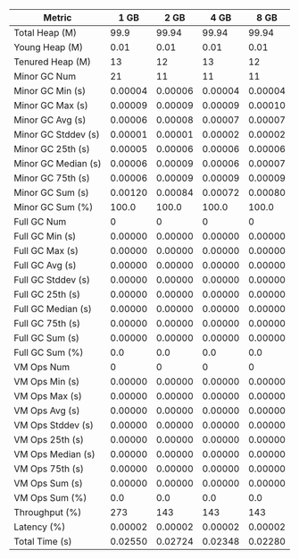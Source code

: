 | Metric | 1 GB | 2 GB | 4 GB | 8 GB |
|------|----|----|----|----|
| Total Heap (M) | 99.9 | 99.94 | 99.94 | 99.94 |
| Young Heap (M) | 0.01 | 0.01 | 0.01 | 0.01 |
| Tenured Heap (M) | 13 | 12 | 13 | 12 |
| Minor GC Num | 21 | 11 | 11 | 11 |
| Minor GC Min (s) | 0.00004 | 0.00006 | 0.00004 | 0.00004 |
| Minor GC Max (s) | 0.00009 | 0.00009 | 0.00009 | 0.00010 |
| Minor GC Avg (s) | 0.00006 | 0.00008 | 0.00007 | 0.00007 |
| Minor GC Stddev (s) | 0.00001 | 0.00001 | 0.00002 | 0.00002 |
| Minor GC 25th (s) | 0.00005 | 0.00006 | 0.00006 | 0.00006 |
| Minor GC Median (s) | 0.00006 | 0.00009 | 0.00006 | 0.00007 |
| Minor GC 75th (s) | 0.00006 | 0.00009 | 0.00009 | 0.00009 |
| Minor GC Sum (s) | 0.00120 | 0.00084 | 0.00072 | 0.00080 |
| Minor GC Sum (%) | 100.0 | 100.0 | 100.0 | 100.0 |
| Full GC Num | 0 | 0 | 0 | 0 |
| Full GC Min (s) | 0.00000 | 0.00000 | 0.00000 | 0.00000 |
| Full GC Max (s) | 0.00000 | 0.00000 | 0.00000 | 0.00000 |
| Full GC Avg (s) | 0.00000 | 0.00000 | 0.00000 | 0.00000 |
| Full GC Stddev (s) | 0.00000 | 0.00000 | 0.00000 | 0.00000 |
| Full GC 25th (s) | 0.00000 | 0.00000 | 0.00000 | 0.00000 |
| Full GC Median (s) | 0.00000 | 0.00000 | 0.00000 | 0.00000 |
| Full GC 75th (s) | 0.00000 | 0.00000 | 0.00000 | 0.00000 |
| Full GC Sum (s) | 0.00000 | 0.00000 | 0.00000 | 0.00000 |
| Full GC Sum (%) | 0.0 | 0.0 | 0.0 | 0.0 |
| VM Ops Num | 0 | 0 | 0 | 0 |
| VM Ops Min (s) | 0.00000 | 0.00000 | 0.00000 | 0.00000 |
| VM Ops Max (s) | 0.00000 | 0.00000 | 0.00000 | 0.00000 |
| VM Ops Avg (s) | 0.00000 | 0.00000 | 0.00000 | 0.00000 |
| VM Ops Stddev (s) | 0.00000 | 0.00000 | 0.00000 | 0.00000 |
| VM Ops 25th (s) | 0.00000 | 0.00000 | 0.00000 | 0.00000 |
| VM Ops Median (s) | 0.00000 | 0.00000 | 0.00000 | 0.00000 |
| VM Ops 75th (s) | 0.00000 | 0.00000 | 0.00000 | 0.00000 |
| VM Ops Sum (s) | 0.00000 | 0.00000 | 0.00000 | 0.00000 |
| VM Ops Sum (%) | 0.0 | 0.0 | 0.0 | 0.0 |
| Throughput (%) | 273 | 143 | 143 | 143 |
| Latency (%) | 0.00002 | 0.00002 | 0.00002 | 0.00002 |
| Total Time (s) | 0.02550 | 0.02724 | 0.02348 | 0.02280 |
